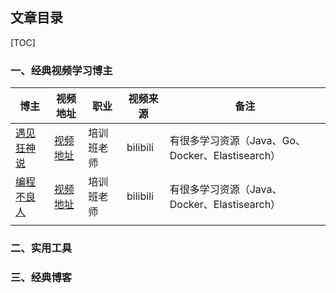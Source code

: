 ## 文章目录

[TOC]



### 一、经典视频学习博主

| 博主                                               | 视频地址                                         | 职业       | 视频来源 | 备注                                             |
| -------------------------------------------------- | ------------------------------------------------ | ---------- | -------- | ------------------------------------------------ |
| [遇见狂神说](https://space.bilibili.com/95256449)  | [视频地址](https://space.bilibili.com/95256449)  | 培训班老师 | bilibili | 有很多学习资源（Java、Go、Docker、Elastisearch） |
| [编程不良人](https://space.bilibili.com/352224540) | [视频地址](https://space.bilibili.com/352224540) | 培训班老师 | bilibili | 有很多学习资源（Java、Docker、Elastisearch）     |
|                                                    |                                                  |            |          |                                                  |

### 二、实用工具



### 三、经典博客

